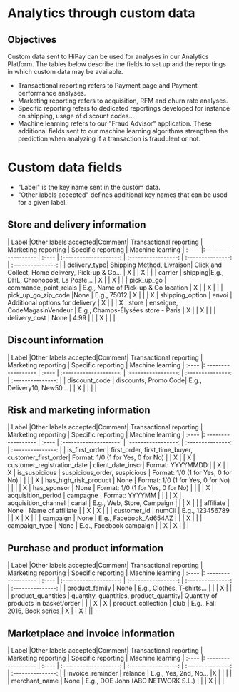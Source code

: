 # Analytics through custom data

## Objectives

Custom data sent to HiPay can be used for analyses in our Analytics Platform. The tables below describe the fields to set up and the reportings in which custom data may be available.

* Transactional reporting refers to Payment page and Payment performance analyses.
* Marketing reporting refers to acquisition, RFM and churn rate analyses.
* Specific reporting refers to dedicated reportings developed for instance on shipping, usage of discount codes...
* Machine learning refers to our "Fraud Advisor" application. These additional fields sent to our machine learning algorithms strengthen the prediction when analyzing if a transaction is fraudulent or not.

# Custom data fields

* "Label" is the key name sent in the custom data.
* "Other labels accepted" defines additional key names that can be used for a given label.

##  Store and delivery information
| Label |Other labels accepted|Comment| Transactional reporting | Marketing reporting | Specific reporting | Machine learning
| :---- |: ------------------ | :---- | :--------------------:   | :-----------------: | :---------------: | :---------------: |
| delivery_type| Shipping Method, Livraison|  Click and Collect, Home delivery, Pick-up & Go... | X | | X | |
| carrier | shipping|E.g., DHL, Chronopost, La Poste... | X | | X | |
| pick_up_go | commande_point_relais | E.g., Name of Pick-up & Go location | X | | X | |
| pick_up_go_zip_code |None | E.g., 75012 | X | | | X
| shipping_option | envoi | Additional options for delivery | X | | | X
| store | enseigne, CodeMagasinVendeur | E.g., Champs-Élysées store - Paris | X | | X | |
| delivery_cost | None | 4.99 | | | X | | |

##  Discount information
| Label |Other labels accepted|Comment| Transactional reporting | Marketing reporting | Specific reporting | Machine learning
| :---- |: ------------------ | :---- | :--------------------:   | :-----------------: | :---------------: | :---------------: |
| discount_code  | discounts, Promo Code| E.g., Delivery10, New50...  | | X | | | |

## Risk and marketing information
| Label |Other labels accepted|Comment| Transactional reporting | Marketing reporting | Specific reporting | Machine learning
| :---- |: ------------------ | :---- | :--------------------:   | :-----------------: | :---------------: | :---------------: |
| is_first_order  | first_order, first_time_buyer, customer_first_order| Format: 1/0 (1 for Yes, 0 for No)  | | X | | X
| customer_registration_date  | client_date_inscr| Format: YYYYMMDD | | X | | X
| is_suspicious  | suspicious_order, suspicious | Format: 1/0 (1 for Yes, 0 for No)  | | | | X
| has_high_risk_product  | None | Format: 1/0 (1 for Yes, 0 for No)  | | | | X
| has_sponsor  | None | Format: 1/0 (1 for Yes, 0 for No)  | | | | X
| acquisition_period  | campagne | Format: YYYYMM | | | | X
| acquisition_channel  | canal | E.g., Web, Store, Campaign | | | X | |
| affiliate  | None | Name of affiliate | | X | X | |
| customer_id  | numCli  | E.g., 123456789 | | X | X | |
| campaign  | None | E.g., Facebook_Ad654AZ | | | X | |
| campaign_type  | None | E.g., Facebook campaign | | X | X | | |

## Purchase and product information
| Label |Other labels accepted|Comment| Transactional reporting | Marketing reporting | Specific reporting | Machine learning
| :---- |: ------------------ | :---- | :--------------------:   | :-----------------: | :---------------: | :---------------: |
| product_family  | None | E.g., Clothes, T-shirts...  | | | X | |
| product_quantities  | quantity, quantities, product_quantity| Quantity of products in basket/order   | | | X | X
| product_collection  | club | E.g., Fall 2016, Book series | X | | X |  ||

## Marketplace and invoice information
| Label |Other labels accepted|Comment| Transactional reporting | Marketing reporting | Specific reporting | Machine learning
| :---- |: ------------------ | :---- | :--------------------:   | :-----------------: | :---------------: | :---------------: |
| invoice_reminder  | relance | E.g., Yes, 2nd, No... |X | | |  |
| merchant_name  | None | E.g., DOE John (ABC NETWORK S.L.)  | | | X | | |
